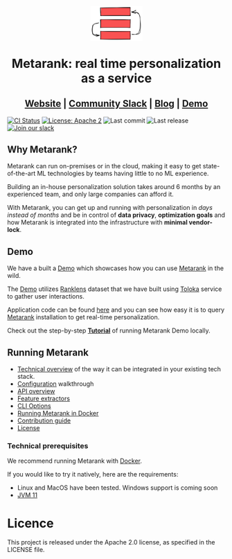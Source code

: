 <h1 align="center">
    <a style="text-decoration: none" href="https://www.metarank.ai">
      <img width="120" src="https://raw.githubusercontent.com/metarank/metarank/master/doc/img/logo.svg" />
      <p align="center">Metarank: real time personalization as a service</p>
    </a>
</h1>
<h2 align="center">
  <a href="https://metarank.ai">Website</a> | <a href="https://metarank.ai/slack">Community Slack</a> | <a href="https://medium.com/metarank">Blog</a> | <a href="https://demo.metarank.ai">Demo</a>
</h2>

[![CI Status](https://github.com/metarank/metarank/workflows/Scala%20CI/badge.svg)](https://github.com/metarank/metarank/actions)
[![License: Apache 2](https://img.shields.io/badge/License-Apache2-green.svg)](https://opensource.org/licenses/Apache-2.0)
![Last commit](https://img.shields.io/github/last-commit/metarank/metarank)
![Last release](https://img.shields.io/github/release/metarank/metarank)
[![Join our slack](https://img.shields.io/badge/Slack-join%20the%20community-blue?logo=slack&style=social)](https://metarank.ai/slack)


## Why Metarank?

Metarank can run on-premises or in the cloud, making it easy to get state-of-the-art ML technologies by teams having little to no ML experience. 

Building an in-house personalization solution takes around 6 months by an experienced team, and only large companies can afford it.

With Metarank, you can get up and running with personalization in *days instead of months* and be in control of **data privacy**, **optimization goals** and how Metarank is integrated into the infrastructure with **minimal vendor-lock**.

## Demo 

We have a built a [Demo](https://demo.metarank.ai) which showcases how you can use [Metarank](https://metarank.ai) in the wild. 

The [Demo](https://demo.metarank.ai) utilizes [Ranklens](https://github.com/metarank/ranklens) dataset that we have built 
using [Toloka](https://toloka.ai/) service to gather user interactions. 

Application code can be found [here](https://github.com/metarank/demo) and you can see how easy it is to query
[Metarank](https://metarank.ai) installation to get real-time personalization. 

Check out the step-by-step **[Tutorial](doc/tutorial_ranklens.md)** of running Metarank Demo locally.

## Running Metarank

* [Technical overview](doc/02_tech_overview.md) of the way it can be integrated in your existing tech stack.
* [Configuration](doc/03_configuration.md) walkthrough
* [API overview](doc/xx_api_schema.md)
* [Feature extractors](/doc/xx_feature_extractors.md)
* [CLI Options](doc/deploy/cli-options.md)
* [Running Metarank in Docker](doc/deploy/docker.md)
* [Contribution guide](CONTRIBUTING.md)
* [License](LICENSE)

### Technical prerequisites

We recommend running Metarank with [Docker](doc/deploy/docker.md).

If you would like to try it natively, here are the requirements:

* Linux and MacOS have been tested. Windows support is coming soon
* [JVM 11](https://www.oracle.com/java/technologies/downloads/)


Licence
=====
This project is released under the Apache 2.0 license, as specified in the LICENSE file.
